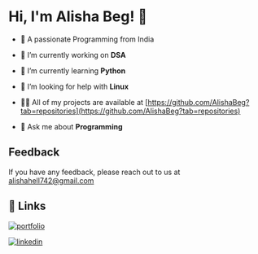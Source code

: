 # Hi, I'm Alisha Beg! 👋

- 🚀 A passionate Programming from India

- 🔭 I’m currently working on **DSA**

- 🌱 I’m currently learning **Python**

- 🤝 I’m looking for help with **Linux**

- 👨‍💻 All of my projects are available at [https://github.com/AlishaBeg?tab=repositories](https://github.com/AlishaBeg?tab=repositories)

- 💬 Ask me about **Programming**

## Feedback

If you have any feedback, please reach out to us at alishahell742@gmail.com

## 🔗 Links

[![portfolio](https://img.shields.io/badge/my_portfolio-000?style=for-the-badge&logo=ko-fi&logoColor=white)](https://alishabeg.github.io/AlishaBeg/)

[![linkedin](https://img.shields.io/badge/linkedin-0A66C2?style=for-the-badge&logo=linkedin&logoColor=white)](https://www.linkedin.com/in/alishabeg/)
